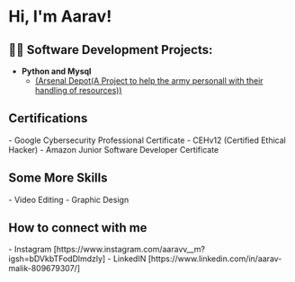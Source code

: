 
<h1>Hi, I'm Aarav! </h1>

<h2>👨‍💻 Software Development Projects:</h2>

- <b>Python and Mysql</b>
  - [(Arsenal Depot(A Project to help the army personall with their handling of resources))](https://drive.google.com/file/d/1XvQg8zOcXP5w8t_AopKPUiOTIEh6XPtL/view?usp=drive_link)

<h2>Certifications</h2>
- Google Cybersecurity Professional Certificate
- CEHv12 (Certified Ethical Hacker)
- Amazon Junior Software Developer Certificate

<h2>Some More Skills</h2>
- Video Editing 
- Graphic Design

<h2>How to connect with me</h2>
- Instagram [https://www.instagram.com/aaravv__m?igsh=bDVkbTFodDlmdzly]
- LinkedIN [https://www.linkedin.com/in/aarav-malik-809679307/]










